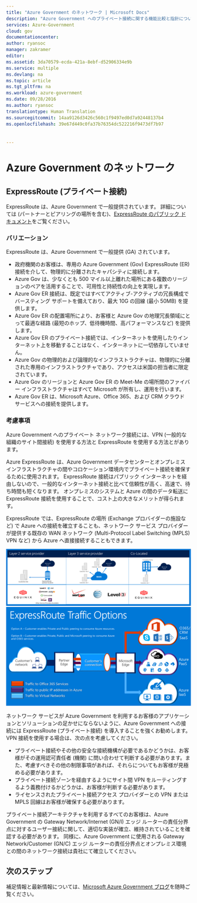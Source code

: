```yaml
---
title: "Azure Government のネットワーク | Microsoft Docs"
description: "Azure Government へのプライベート接続に関する機能比較と指針について取り上げます。"
services: Azure-Government
cloud: gov
documentationcenter: 
author: ryansoc
manager: zakramer
editor: 
ms.assetid: 3da70579-ecda-421a-8ebf-d52906334e9b
ms.service: multiple
ms.devlang: na
ms.topic: article
ms.tgt_pltfrm: na
ms.workload: azure-government
ms.date: 09/28/2016
ms.author: ryansoc
translationtype: Human Translation
ms.sourcegitcommit: 14aa9126d3426c560c1f9497ed0d7a92448137b4
ms.openlocfilehash: 39e67d449c0fa37b76354dc522216f9473df7b97


---
```

# <a name="azure-government-networking"></a>Azure Government のネットワーク
## <a name="expressroute-private-connectivity"></a>ExpressRoute (プライベート接続)
ExpressRoute は、Azure Government で一般提供されています。 詳細については (パートナーとピアリングの場所を含む)、[ExpressRoute のパブリック ドキュメント](../expressroute/index.md)をご覧ください。

### <a name="variations"></a>バリエーション
ExpressRoute は、Azure Government で一般提供 (GA) されています。 

* 政府機関のお客様は、専用の Azure Government (Gov) ExpressRoute (ER) 接続を介して、物理的に分離されたキャパシティに接続します。
* Azure Gov は、少なくとも 500 マイル以上離れた場所にある複数のリージョンのペアを活用することで、可用性と持続性の向上を実現します。 
* Azure Gov ER 接続は、既定ではすべてアクティブ-アクティブの冗長構成でバースティング サポートを備えており、最大 10G の回線 (最小 50MB) を提供します。
* Azure Gov ER の配置場所により、お客様と Azure Gov の地理冗長領域にとって最適な経路 (最短のホップ、低待機時間、高パフォーマンスなど) を提供します。
* Azure Gov ER のプライベート接続では、インターネットを使用したりインターネット上を移動することはなく、インターネットに一切依存していません。
* Azure Gov の物理的および論理的なインフラストラクチャは、物理的に分離された専用のインフラストラクチャであり、アクセスは米国の担当者に限定されています。
* Azure Gov のリージョンと Azure Gov ER の Meet-Me の場所間のファイバー インフラストラクチャはすべて Microsoft が所有し、運用を行います。
* Azure Gov ER は、Microsoft Azure、Office 365、および CRM クラウド サービスへの接続を提供します。

### <a name="considerations"></a>考慮事項
Azure Government へのプライベート ネットワーク接続には、VPN (一般的な組織のサイト間接続) を使用する方法と ExpressRoute を使用する方法とがあります。

Azure ExpressRoute は、Azure Government データセンターとオンプレミス インフラストラクチャの間やコロケーション環境内でプライベート接続を確保するために使用されます。 ExpressRoute 接続はパブリック インターネットを経由しないので、一般的なインターネット接続と比べて信頼性が高く、高速で、待ち時間も短くなります。 オンプレミスのシステムと Azure の間のデータ転送に ExpressRoute 接続を使用することで、コスト上の大きなメリットが得られます。   

ExpressRoute では、ExpressRoute の場所 (Exchange プロバイダーの施設など) で Azure への接続を確立することも、ネットワーク サービス プロバイダーが提供する既存の WAN ネットワーク (Multi-Protocol Label Switching (MPLS) VPN など) から Azure へ直接接続することもできます。

![alt text](./media/azure-government-capability-private-connectivity-options.PNG)  ![alt text](./media/government-capability-expressroute.PNG)  

ネットワーク サービスが Azure Government を利用するお客様のアプリケーションとソリューションの足かせにならないように、Azure Government への接続には ExpressRoute (プライベート接続) を導入することを強くお勧めします。 VPN 接続を使用する場合は、次の点を考慮してください。

* プライベート接続やその他の安全な接続機構が必要であるかどうかは、お客様がその運用認可責任者 (機関) に問い合わせて判断する必要があります。また、考慮すべきその他の制限事項があれば、それらについてもお客様が見極める必要があります。
* プライベート接続ゾーンを経由するようにサイト間 VPN をルーティングするよう義務付けるかどうかは、お客様が判断する必要があります。
* ライセンスされたプライベート接続アクセス プロバイダーとの VPN または MPLS 回線はお客様が確保する必要があります。

プライベート接続アーキテクチャを利用するすべてのお客様は、Azure Government の Gateway Network/Internet (GN/I) エッジ ルーターの責任分界点に対するユーザー接続に関して、適切な実装が確立、維持されていることを確認する必要があります。 同様に、Azure Government に使用される Gateway Network/Customer (GN/C) エッジ ルーターの責任分界点とオンプレミス環境との間のネットワーク接続は貴社にて確立してください。

## <a name="next-steps"></a>次のステップ
補足情報と最新情報については、<a href="https://blogs.msdn.microsoft.com/azuregov/">Microsoft Azure Government ブログ</a>を随時ご覧ください。




<!--HONumber=Nov16_HO3-->


